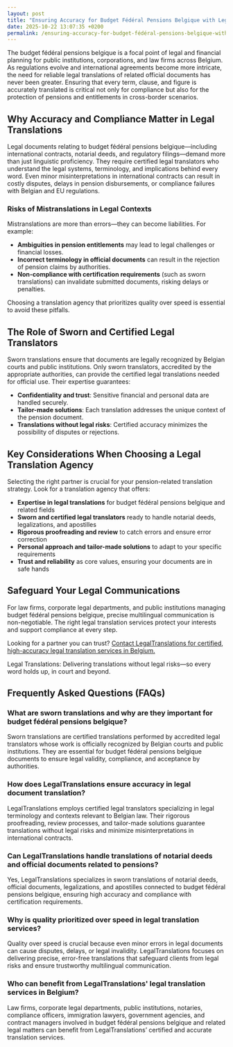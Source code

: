 ```yaml
---
layout: post
title: "Ensuring Accuracy for Budget Fédéral Pensions Belgique with Legal Translations"
date: 2025-10-22 13:07:35 +0200
permalink: /ensuring-accuracy-for-budget-fédéral-pensions-belgique-with-legal-translations/
---
```

The budget fédéral pensions belgique is a focal point of legal and financial planning for public institutions, corporations, and law firms across Belgium. As regulations evolve and international agreements become more intricate, the need for reliable legal translations of related official documents has never been greater. Ensuring that every term, clause, and figure is accurately translated is critical not only for compliance but also for the protection of pensions and entitlements in cross-border scenarios.

## Why Accuracy and Compliance Matter in Legal Translations

Legal documents relating to budget fédéral pensions belgique—including international contracts, notarial deeds, and regulatory filings—demand more than just linguistic proficiency. They require certified legal translators who understand the legal systems, terminology, and implications behind every word. Even minor misinterpretations in international contracts can result in costly disputes, delays in pension disbursements, or compliance failures with Belgian and EU regulations.

### Risks of Mistranslations in Legal Contexts

Mistranslations are more than errors—they can become liabilities. For example:

- **Ambiguities in pension entitlements** may lead to legal challenges or financial losses.
- **Incorrect terminology in official documents** can result in the rejection of pension claims by authorities.
- **Non-compliance with certification requirements** (such as sworn translations) can invalidate submitted documents, risking delays or penalties.

Choosing a translation agency that prioritizes quality over speed is essential to avoid these pitfalls.

## The Role of Sworn and Certified Legal Translators

Sworn translations ensure that documents are legally recognized by Belgian courts and public institutions. Only sworn translators, accredited by the appropriate authorities, can provide the certified legal translations needed for official use. Their expertise guarantees:

- **Confidentiality and trust**: Sensitive financial and personal data are handled securely.
- **Tailor-made solutions**: Each translation addresses the unique context of the pension document.
- **Translations without legal risks**: Certified accuracy minimizes the possibility of disputes or rejections.

## Key Considerations When Choosing a Legal Translation Agency

Selecting the right partner is crucial for your pension-related translation strategy. Look for a translation agency that offers:

- **Expertise in legal translations** for budget fédéral pensions belgique and related fields
- **Sworn and certified legal translators** ready to handle notarial deeds, legalizations, and apostilles
- **Rigorous proofreading and review** to catch errors and ensure error correction
- **Personal approach and tailor-made solutions** to adapt to your specific requirements
- **Trust and reliability** as core values, ensuring your documents are in safe hands

## Safeguard Your Legal Communications

For law firms, corporate legal departments, and public institutions managing budget fédéral pensions belgique, precise multilingual communication is non-negotiable. The right legal translation services protect your interests and support compliance at every step.

Looking for a partner you can trust? [Contact LegalTranslations for certified, high-accuracy legal translation services in Belgium.](https://www.legaltranslations.be/)

Legal Translations: Delivering translations without legal risks—so every word holds up, in court and beyond.

## Frequently Asked Questions (FAQs)

### What are sworn translations and why are they important for budget fédéral pensions belgique?

Sworn translations are certified translations performed by accredited legal translators whose work is officially recognized by Belgian courts and public institutions. They are essential for budget fédéral pensions belgique documents to ensure legal validity, compliance, and acceptance by authorities.

### How does LegalTranslations ensure accuracy in legal document translation?

LegalTranslations employs certified legal translators specializing in legal terminology and contexts relevant to Belgian law. Their rigorous proofreading, review processes, and tailor-made solutions guarantee translations without legal risks and minimize misinterpretations in international contracts.

### Can LegalTranslations handle translations of notarial deeds and official documents related to pensions?

Yes, LegalTranslations specializes in sworn translations of notarial deeds, official documents, legalizations, and apostilles connected to budget fédéral pensions belgique, ensuring high accuracy and compliance with certification requirements.

### Why is quality prioritized over speed in legal translation services?

Quality over speed is crucial because even minor errors in legal documents can cause disputes, delays, or legal invalidity. LegalTranslations focuses on delivering precise, error-free translations that safeguard clients from legal risks and ensure trustworthy multilingual communication.

### Who can benefit from LegalTranslations' legal translation services in Belgium?

Law firms, corporate legal departments, public institutions, notaries, compliance officers, immigration lawyers, government agencies, and contract managers involved in budget fédéral pensions belgique and related legal matters can benefit from LegalTranslations’ certified and accurate translation services.

<script type="application/ld+json">
{
  "@context": "https://schema.org",
  "@type": "BlogPosting",
  "headline": "Ensuring Accuracy for Budget Fédéral Pensions Belgique with Legal Translations",
  "description": "Explore the critical importance of certified legal translations for budget fédéral pensions belgique in Belgium, highlighting risks of mistranslations, the role of sworn translators, and how LegalTranslations ensures accuracy and compliance.",
  "author": {
    "@type": "Person",
    "name": "Legal Translations"
  },
  "publisher": {
    "@type": "Person",
    "name": "Legal Translations"
  },
  "mainEntityOfPage": {
    "@type": "WebPage",
    "@id": "https://www.legaltranslations.be/"
  },
  "datePublished": "2024-06-01",
  "dateModified": "2024-06-01",
  "keywords": "Sworn translations, Legal translations, Multilingual communication, International contracts, Notarial deeds, Official documents, Legalizations & apostilles, Proofreading and review, Translation strategy, Translation agency, Quality over speed, Tailor-made solutions and personal approach, Trust & reliability, Translations without legal risks, Error correction, Misinterpretations in international contracts, legal translation services, certified legal translators, accurate legal document translation",
  "inLanguage": "en"
}
</script>

<script type="application/ld+json">
{
  "@context": "https://schema.org",
  "@type": "FAQPage",
  "mainEntity": [
    {
      "@type": "Question",
      "name": "What are sworn translations and why are they important for budget fédéral pensions belgique?",
      "acceptedAnswer": {
        "@type": "Answer",
        "text": "Sworn translations are certified translations performed by accredited legal translators whose work is officially recognized by Belgian courts and public institutions. They are essential for budget fédéral pensions belgique documents to ensure legal validity, compliance, and acceptance by authorities."
      }
    },
    {
      "@type": "Question",
      "name": "How does LegalTranslations ensure accuracy in legal document translation?",
      "acceptedAnswer": {
        "@type": "Answer",
        "text": "LegalTranslations employs certified legal translators specializing in legal terminology and contexts relevant to Belgian law. Their rigorous proofreading, review processes, and tailor-made solutions guarantee translations without legal risks and minimize misinterpretations in international contracts."
      }
    },
    {
      "@type": "Question",
      "name": "Can LegalTranslations handle translations of notarial deeds and official documents related to pensions?",
      "acceptedAnswer": {
        "@type": "Answer",
        "text": "Yes, LegalTranslations specializes in sworn translations of notarial deeds, official documents, legalizations, and apostilles connected to budget fédéral pensions belgique, ensuring high accuracy and compliance with certification requirements."
      }
    },
    {
      "@type": "Question",
      "name": "Why is quality prioritized over speed in legal translation services?",
      "acceptedAnswer": {
        "@type": "Answer",
        "text": "Quality over speed is crucial because even minor errors in legal documents can cause disputes, delays, or legal invalidity. LegalTranslations focuses on delivering precise, error-free translations that safeguard clients from legal risks and ensure trustworthy multilingual communication."
      }
    },
    {
      "@type": "Question",
      "name": "Who can benefit from LegalTranslations' legal translation services in Belgium?",
      "acceptedAnswer": {
        "@type": "Answer",
        "text": "Law firms, corporate legal departments, public institutions, notaries, compliance officers, immigration lawyers, government agencies, and contract managers involved in budget fédéral pensions belgique and related legal matters can benefit from LegalTranslations’ certified and accurate translation services."
      }
    }
  ]
}
</script>